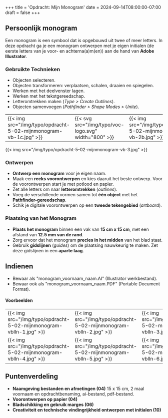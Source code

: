 +++
title = 'Opdracht: Mijn Monogram'
date = 2024-09-14T08:00:00-07:00
draft = false
+++

## Persoonlijk monogram

Een monogram is een symbool dat is opgebouwd uit twee of meer letters. In deze opdracht ga je een monogram ontwerpen met je eigen initialen (de eerste letters van je voor- en achterna(a)m(en)) aan de hand van **Adobe Illustrator**.

### Gebruikte Technieken

- Objecten selecteren.
- Objecten transformeren: verplaatsen, schalen, draaien en spiegelen.
- Werken met het deelvenster lagen.
- Werken met het tekstgereedschap.
- Letteromtrekken maken (*Type > Create Outlines*).
- Objecten samenvoegen (*Pathfinder > Shape Modes > Unite*).

|   |   |   |
|---|---|---|
|{{< img src="/img/typo/opdracht-5-02-mijnmonogram-vb-1c.jpg" >}}|{{< svg src="/img/typo/voc-logo.svg" width="800" >}}|{{< img src="/img/typo/opdracht-5-02-mijnmonogram-vb-2b.jpg" >}}|

{{< img src="/img/typo/opdracht-5-02-mijnmonogram-vb-3.jpg" >}}

### Ontwerpen

- **Ontwerp een monogram** voor je eigen naam.
- Maak een **reeks voorontwerpen** en kies daaruit het beste ontwerp. Voor de voorontwerpen start je met potlood en papier.
- Zet alle letters om naar **letteromtrekken** (*outlines*).
- Voeg de verschillende vormen samen tot **één object** met het **Pathfinder-gereedschap**.
- Schik je digitale voorontwerpen op een **tweede tekengebied** (*artboard*).

### Plaatsing van het Monogram

- **Plaats het monogram** binnen een vak van **15 cm x 15 cm**, met een afstand van **12.5 mm van de rand**.
- Zorg ervoor dat het monogram **precies in het midden** van het blad staat.
- Gebruik **gidslijnen** (*guides*) om de plaatsing nauwkeurig te maken. Zet deze gidslijnen in een **aparte laag**.

## Indienen

- Bewaar als "monogram_voornaam_naam.AI" (Illustrator werkbestand).
- Bewaar ook als "monogram_voornaam_naam.PDF" (Portable Document Format).

#### Voorbeelden

|   |   |   |
|---|---|---|
|{{< img src="/img/typo/opdracht-5-02-mijnmonogram-vblln-1.jpg" >}}|{{< img src="/img/typo/opdracht-5-02-mijnmonogram-vblln-2.jpg" >}}|{{< img src="/img/typo/opdracht-5-02-mijnmonogram-vblln-3.jpg" >}}|
|{{< img src="/img/typo/opdracht-5-02-mijnmonogram-vblln-4.jpg" >}}|{{< img src="/img/typo/opdracht-5-02-mijnmonogram-vblln-5.jpg" >}}|{{< img src="/img/typo/opdracht-5-02-mijnmonogram-vblln-6.jpg" >}}|

## Puntenverdeling

- **Naamgeving bestanden en afmetingen (04)** 15 x 15 cm, 2 maal voornaam en opdrachtbenaming, ai-bestand, pdf-bestand. 
- **Voorontwerpen op papier (04)**
- **Bladschikking en gebruik marges (06)**
- **Creativiteit en technische vindingrijkheid ontwerpen met initialen (10)**